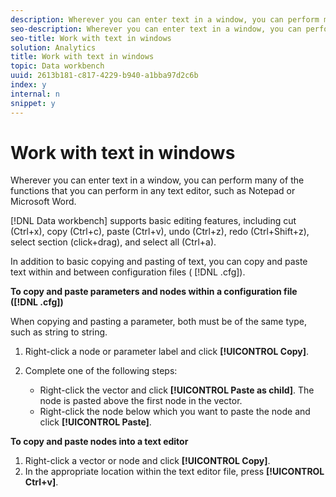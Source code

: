 ```yaml
---
description: Wherever you can enter text in a window, you can perform many of the functions that you can perform in any text editor, such as Notepad or Microsoft Word.
seo-description: Wherever you can enter text in a window, you can perform many of the functions that you can perform in any text editor, such as Notepad or Microsoft Word.
seo-title: Work with text in windows
solution: Analytics
title: Work with text in windows
topic: Data workbench
uuid: 2613b181-c817-4229-b940-a1bba97d2c6b
index: y
internal: n
snippet: y
---
```


# Work with text in windows

Wherever you can enter text in a window, you can perform many of the functions that you can perform in any text editor, such as Notepad or Microsoft Word.

 [!DNL Data workbench] supports basic editing features, including cut (Ctrl+x), copy (Ctrl+c), paste (Ctrl+v), undo (Ctrl+z), redo (Ctrl+Shift+z), select section (click+drag), and select all (Ctrl+a).

In addition to basic copying and pasting of text, you can copy and paste text within and between configuration files ( [!DNL .cfg]).

**To copy and paste parameters and nodes within a configuration file ([!DNL .cfg])**

When copying and pasting a parameter, both must be of the same type, such as string to string.

1. Right-click a node or parameter label and click **[!UICONTROL Copy]**. 
1. Complete one of the following steps:

    * Right-click the vector and click **[!UICONTROL Paste as child]**. The node is pasted above the first node in the vector. 
    * Right-click the node below which you want to paste the node and click **[!UICONTROL Paste]**.

**To copy and paste nodes into a text editor**

1. Right-click a vector or node and click **[!UICONTROL Copy]**. 
1. In the appropriate location within the text editor file, press **[!UICONTROL Ctrl+v]**.

